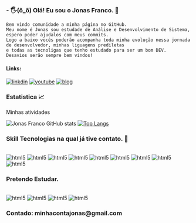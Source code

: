 ### - 🖐️(õ_õ) Olá! Eu sou o Jonas Franco. 🚀
<div>

    Bem vindo comunidade a minha página no GitHub.
    Meu nome é Jonas sou estudade de Análise e Desenvolvimento de Sistema, espero poder ajudalos com meus commits.
    Logo a baixo vocês poderão acompanha toda minha evolução nessa jornada de desenvolvedor, minhas liguagens prediletas
    e todas as tecnoligas que tenho estudado para ser um bom DEV.
    Desavios serão sempre bem vindos!


</div>


#### Links:
[![linkdin](	https://img.shields.io/badge/LinkedIn-0077B5?style=for-the-badge&logo=linkedin&logoColor=white)](https://www.linkedin.com/in/dev-jonasfranco/)
[![youtube](	https://img.shields.io/badge/YouTube-FF0000?style=for-the-badge&logo=youtube&logoColor=white)](#)
[![blog](https://img.shields.io/badge/dev.to-0A0A0A?style=for-the-badge&logo=devdotto&logoColor=white)](#)

### Estatistica 📈
<div>
    Minhas atividades
</div>

![Jonas Franco GitHub stats](https://github-readme-stats.vercel.app/api?username=GaloManco&show_icons=true&theme=tokyonight)
[![Top Langs](https://github-readme-stats.vercel.app/api/top-langs/?username=GaloManco&layout=compact&langs_count=8&&theme=tokyonight)](https://github.com/anuraghazra/github-readme-stats)

### Skill Tecnologias na qual já tive contato. 🚀
<div style="display: inline_block"><br>

<img aling="center" alt="html5" src="https://img.shields.io/badge/Python-3776AB?style=for-the-badge&logo=python&logoColor=white" />
<img aling="center" alt="html5" src="https://img.shields.io/badge/PHP-777BB4?style=for-the-badge&logo=php&logoColor=white" />
<img aling="center" alt="html5" src="https://img.shields.io/badge/JavaScript-F7DF1E?style=for-the-badge&logo=javascript&logoColor=black" />
<img aling="center" alt="html5" src="https://img.shields.io/badge/HTML5-E34F26?style=for-the-badge&logo=html5&logoColor=white" />
<img aling="center" alt="html5" src="https://img.shields.io/badge/CSS3-1572B6?style=for-the-badge&logo=css3&logoColor=white" />
<img aling="center" alt="html5" src="https://img.shields.io/badge/Bootstrap-563D7C?style=for-the-badge&logo=bootstrap&logoColor=white" />
<img aling="center" alt="html5" src="https://img.shields.io/badge/PostgreSQL-316192?style=for-the-badge&logo=postgresql&logoColor=white" />
<img aling="center" alt="html5" src="https://img.shields.io/badge/MySQL-005C84?style=for-the-badge&logo=mysql&logoColor=white" />
<img aling="center" alt="html5" src="https://img.shields.io/badge/Linux-FCC624?style=for-the-badge&logo=linux&logoColor=black" />

</div>

### Pretendo Estudar.

<div style="display: inline_block"><br>
<img aling="center" alt="html5" src="https://img.shields.io/badge/Django-092E20?style=for-the-badge&logo=django&logoColor=white" />
<img aling="center" alt="html5" src="https://img.shields.io/badge/Laravel-FF2D20?style=for-the-badge&logo=laravel&logoColor=white" />
<img aling="center" alt="html5" src="https://img.shields.io/badge/Flask-000000?style=for-the-badge&logo=flask&logoColor=white" />
<img aling="center" alt="html5" src="https://img.shields.io/badge/Node.js-43853D?style=for-the-badge&logo=node.js&logoColor=white" />


</div>

<h3>
    Contado:
    minhacontajonas@gmail.com

</h3>
